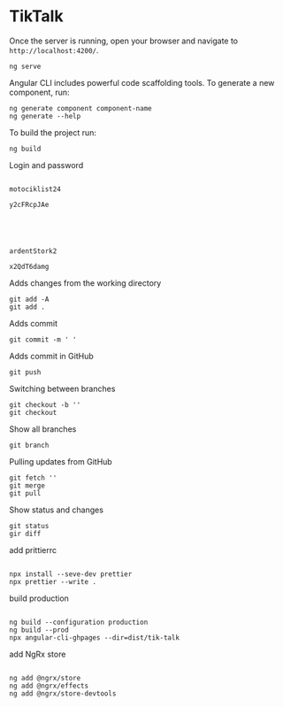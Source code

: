 # TikTalk

Once the server is running, open your browser and navigate to `http://localhost:4200/`.

```
ng serve
```

Angular CLI includes powerful code scaffolding tools. To generate a new component, run:

```
ng generate component component-name
ng generate --help
```

To build the project run:

```
ng build
```

Login and password

```

motociklist24

y2cFRcpJAe





ardentStork2

x2QdT6damg

```

Adds changes from the working directory

```
git add -A
git add .
```

Adds commit

```
git commit -m ' '
```

Adds commit in GitHub

```
git push
```

Switching between branches

```
git checkout -b ''
git checkout
```

Show all branches

```
git branch
```

Pulling updates from GitHub

```
git fetch ''
git merge
git pull
```

Show status and changes

```
git status
gir diff
```

add prittierrc

```

npx install --seve-dev prettier
npx prettier --write .

```

build production

```

ng build --configuration production
ng build --prod
npx angular-cli-ghpages --dir=dist/tik-talk

```

add NgRx store

```

ng add @ngrx/store
ng add @ngrx/effects
ng add @ngrx/store-devtools

```
